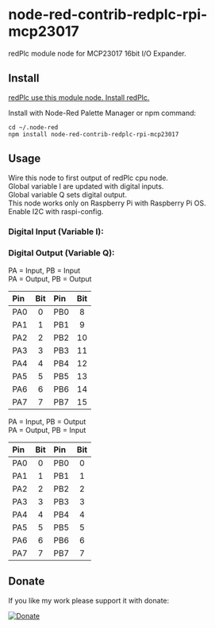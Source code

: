 # node-red-contrib-redplc-rpi-mcp23017

redPlc module node for MCP23017 16bit I/O Expander.<br>

## Install

[redPlc use this module node. Install redPlc.](https://www.npmjs.com/package/node-red-contrib-redplc)

Install with Node-Red Palette Manager or npm command:
```
cd ~/.node-red
npm install node-red-contrib-redplc-rpi-mcp23017
```
## Usage
Wire this node to first output of redPlc cpu node.<br>
Global variable I are updated with digital inputs.<br>
Global variable Q sets digital output.<br>
This node works only on Raspberry Pi with Raspberry Pi OS.<br>
Enable I2C with raspi-config.

### Digital Input (Variable I):
### Digital Output (Variable Q):

PA = Input, PB = Input<br>
PA = Output, PB = Output<br>

|Pin|Bit|Pin|Bit|
|:--|:-:|:--|:-:|
|PA0|0|PB0|8|
|PA1|1|PB1|9|
|PA2|2|PB2|10|
|PA3|3|PB3|11|
|PA4|4|PB4|12|
|PA5|5|PB5|13|
|PA6|6|PB6|14|
|PA7|7|PB7|15|

PA = Input, PB = Output<br>
PA = Output, PB = Input<br>

|Pin|Bit|Pin|Bit|
|:--|:-:|:--|:-:|
|PA0|0|PB0|0|
|PA1|1|PB1|1|
|PA2|2|PB2|2|
|PA3|3|PB3|3|
|PA4|4|PB4|4|
|PA5|5|PB5|5|
|PA6|6|PB6|6|
|PA7|7|PB7|7|

## Donate
If you like my work please support it with donate:

[![Donate](https://img.shields.io/badge/Donate-PayPal-green.svg)](https://www.paypal.com/cgi-bin/webscr?cmd=_s-xclick&hosted_button_id=ZDRCZBQFWV3A6)
